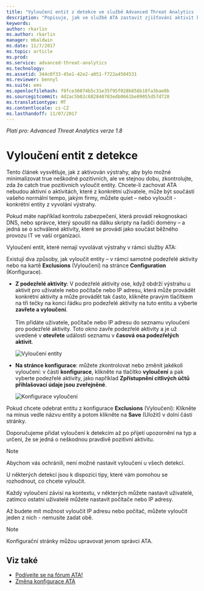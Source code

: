 ```yaml
---
title: "Vyloučení entit z detekce ve službě Advanced Threat Analytics | Dokumentace Microsoftu"
description: "Popisuje, jak ve službě ATA zastavit zjišťování aktivit konkrétních entit jako podezřelých"
keywords: 
author: rkarlin
ms.author: rkarlin
manager: mbaldwin
ms.date: 11/7/2017
ms.topic: article
ms.prod: 
ms.service: advanced-threat-analytics
ms.technology: 
ms.assetid: 344c0f33-45e1-42e2-a051-f722a4504531
ms.reviewer: bennyl
ms.suite: ems
ms.openlocfilehash: f9fce36074b5c31e35f95f028b856b18fa3bae0b
ms.sourcegitcommit: 4d2ac5b02c682840703edb0661be09055d57d728
ms.translationtype: MT
ms.contentlocale: cs-CZ
ms.lasthandoff: 11/07/2017
---
```

*Platí pro: Advanced Threat Analytics verze 1.8*



# <a name="excluding-entities-from-detections"></a>Vyloučení entit z detekce
Tento článek vysvětluje, jak z aktivován výstrahy, aby bylo možné minimalizovat true neškodné pozitivních, ale ve stejnou dobu, zkontrolujte, zda že catch true pozitivních vyloučit entity. Chcete-li zachovat ATA nebudou aktivní o aktivitách, které z konkrétní uživatele, může být součástí vašeho normální tempo, jakým firmy, můžete quiet – nebo vyloučit - konkrétní entity z vyvolání výstrahy.

Pokud máte například kontrolu zabezpečení, která provádí rekognoskaci DNS, nebo správce, který spouští na dálku skripty na řadiči domény – a jedná se o schválené aktivity, které se provádí jako součást běžného provozu IT ve vaší organizaci.

Vyloučení entit, které nemají vyvolávat výstrahy v rámci služby ATA:

Existují dva způsoby, jak vyloučit entity – v rámci samotné podezřelé aktivity nebo na kartě **Exclusions** (Vyloučení) na stránce **Configuration** (Konfigurace).

- **Z podezřelé aktivity**: V podezřelé aktivity ose, když obdrží výstrahu u aktivit pro uživatele nebo počítače nebo IP adresu, která může provádět konkrétní aktivity a může provádět tak často, klikněte pravým tlačítkem na tři tečky na konci řádku pro podezřelé aktivity na tuto entitu a vyberte **zavřete a vyloučení**. <br></br>Tím přidáte uživatele, počítače nebo IP adresu do seznamu vyloučení pro podezřelé aktivity. Toto okno zavře podezřelé aktivity a je už uvedené v **otevřete** události seznamu v **časová osa podezřelých aktivit**.

    ![Vyloučení entity](./media/exclude-in-sa.png)

- **Na stránce konfigurace**: můžete zkontrolovat nebo změnit jakékoli vyloučení: v části **konfigurace**, klikněte na tlačítko **vyloučení** a pak vyberte podezřelé aktivity, jako například  **Zpřístupnění citlivých účtů přihlašovací údaje jsou zveřejněné**.

    ![Konfigurace vyloučení](./media/exclusions-config-page.png)

Pokud chcete odebrat entitu z konfigurace **Exclusions** (Vyloučení): Klikněte na minus vedle názvu entity a potom klikněte na **Save** (Uložit) v dolní části stránky.

Doporučujeme přidat vyloučení k detekcím až po přijetí upozornění na typ a určení, že se jedná o neškodnou pravdivě pozitivní aktivitu. 

> [!NOTE]
> Abychom vás ochránili, není možné nastavit vyloučení u všech detekcí. 

U některých detekcí jsou k dispozici tipy, které vám pomohou se rozhodnout, co chcete vyloučit. 

Každý vyloučení závisí na kontextu, v některých můžete nastavit uživatelé, zatímco ostatní uživatelé můžete nastavit počítače nebo IP adresy. 

Až budete mít možnost vyloučit IP adresu nebo počítač, můžete vyloučit jeden z nich - nemusíte zadat obě.

> [!NOTE]
> Konfigurační stránky můžou upravovat jenom správci ATA.


## <a name="see-also"></a>Viz také
- [Podívejte se na fórum ATA!](https://social.technet.microsoft.com/Forums/security/home?forum=mata)
- [Změna konfigurace ATA](modifying-ata-center-configuration.md)
